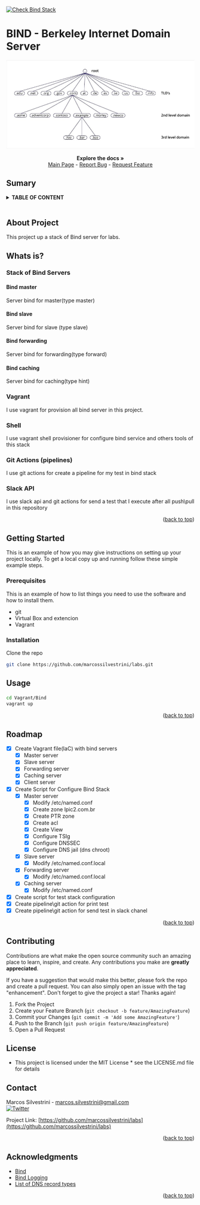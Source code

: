 <h1><a name="readme-top"></a></h1>

[![Check Bind Stack](https://github.com/marcossilvestrini/labs/actions/workflows/check-bind-stack.yml/badge.svg)](https://github.com/marcossilvestrini/labs/actions/workflows/check-bind-stack.yml)

# BIND - Berkeley Internet Domain Server

![DNS Bind](../../../images/dns-tree.jpg)

<p align="center">
<strong>Explore the docs »</strong></a>
    <br />
    <a href="https://github.com/marcossilvestrini/labs">Main Page</a>
    -
    <a href="https://github.com/marcossilvestrini/labs/issues">Report Bug</a>
    -
    <a href="https://github.com/marcossilvestrini/labs/issues">Request Feature</a>
</p>

## Sumary

<details>
  <summary><b>TABLE OF CONTENT</b></summary>
  <ol>
    <li>
      <a href="#about-the-project">About The Project</a>
    </li>
    <li>
      <a href="#getting-started">Getting Started</a>
      <ul>
        <li><a href="#prerequisites">Prerequisites</a></li>
        <li><a href="#instalation">Instalation</a></li>
      </ul>
    </li>
    <li><a href="#usage">Usage</a></li>
    <li><a href="#roadmap">Roadmap</a></li>
    <li><a href="#license">License</a></li>
    <li><a href="#contact">Contact</a></li>
    <li><a href="#acknowledgments">Acknowledgments</a></li>
  </ol>
</details><br>

<a name="about-the-project"></a>

## About Project

This project up a stack of Bind server for labs.

## Whats is?

### Stack of Bind Servers

#### Bind master

Server bind for master(type master)

#### Bind slave

Server bind for slave (type slave)

#### Bind forwarding

Server bind for forwarding(type forward)

#### Bind caching

Server bind for caching(type hint)

### Vagrant

I use vagrant for provision all bind server in this project.

### Shell

I use vagrant shell provisioner for configure bind service and others tools
of this stack

### Git Actions (pipelines)

I use git actions for create a pipeline for my test in bind stack

### Slack API

I use slack api and git actions for send a test that I execute after all
push\pull in this repository

<p align="right">(<a href="#readme-top">back to top</a>)</p>

<a name="getting-started"></a>

## Getting Started

This is an example of how you may give instructions on setting up your project locally.
To get a local copy up and running follow these simple example steps.

<a name="prerequisites"></a>

### Prerequisites

This is an example of how to list things you need to use the software
and how to install them.

* git
* Virtual Box and extencion
* Vagrant

<a name="instalation"></a>

### Installation

Clone the repo

```sh
git clone https://github.com/marcossilvestrini/labs.git
```

<a name="usage"></a>

## Usage

```sh
cd Vagrant/Bind
vagrant up
```

<p align="right">(<a href="#readme-top">back to top</a>)</p>

<a name="roadmap"></a>

## Roadmap

* [x] Create Vagrant file(IaC) with bind servers
  * [x] Master server
  * [x] Slave server
  * [x] Forwarding server
  * [x] Caching server
  * [x] Client server
* [x] Create Script for Configure Bind Stack
  * [x] Master server
    * [x] Modify /etc/named.conf
    * [x] Create zone lpic2.com.br
    * [x] Create PTR zone
    * [x] Create acl
    * [x] Create View
    * [x] Configure TSIg
    * [x] Configure DNSSEC
    * [x] Configure DNS jail (dns chroot)
  * [x] Slave server
    * [x] Modify /etc/named.conf.local
  * [x] Forwarding server
    * [x] Modify /etc/named.conf.local
  * [x] Caching server
    * [x] Modify /etc/named.conf
* [x] Create script for test stack configuration
* [x] Create pipeline\git action for print test
* [x] Create pipeline\git action for send test in slack chanel

<p align="right">(<a href="#readme-top">back to top</a>)</p>

## Contributing

Contributions are what make the open source community such an amazing place to
learn, inspire, and create. Any contributions you make are **greatly appreciated**.

If you have a suggestion that would make this better, please fork the repo and
create a pull request. You can also simply open an issue with the tag "enhancement".
Don't forget to give the project a star! Thanks again!

1. Fork the Project
2. Create your Feature Branch (`git checkout -b feature/AmazingFeature`)
3. Commit your Changes (`git commit -m 'Add some AmazingFeature'`)
4. Push to the Branch (`git push origin feature/AmazingFeature`)
5. Open a Pull Request

## License

* This project is licensed under the MIT License * see the LICENSE.md file for details

## Contact

Marcos Silvestrini - marcos.silvestrini@gmail.com \
[![Twitter](https://img.shields.io/twitter/url/https/twitter.com/mrsilvestrini.svg?style=social&label=Follow%20%40mrsilvestrini)](https://twitter.com/mrsilvestrini)

Project Link: [https://github.com/marcossilvestrini/labs](https://github.com/marcossilvestrini/labs)

<p align="right">(<a href="#readme-top">back to top</a>)</p>

## Acknowledgments

* [Bind](https://www.isc.org/bind/)
* [Bind Logging](https://www.zytrax.com/books/dns/ch7/logging.html)
* [List of DNS record types](https://en.wikipedia.org/wiki/List_of_DNS_record_types)

<p align="right">(<a href="#readme-top">back to top</a>)</p>
